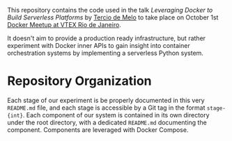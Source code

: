 This repository contains the code used in the talk _Leveraging Docker to Build Serverless Platforms_ by [Tercio de Melo](https://github.com/terciodemelo) to take place on October 1st [Docker Meetup at VTEX Rio de Janeiro](https://www.meetup.com/Docker-Rio-de-Janeiro/events/264791000/).

It doesn't aim to provide a production ready infrastructure, but rather experiment with Docker inner APIs to gain insight into container orchestration systems by implementing a serverless Python system.

# Repository Organization
Each stage of our experiment is be properly documented in this very `README.md` file, and each stage is accessible by a Git tag in the format `stage-{int}`. Each component of our system is contained in its own directory under the root directory, with a dedicated `README.md` documenting the component. Components are leveraged with Docker Compose.  